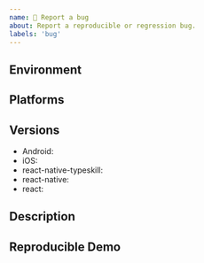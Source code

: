 ```yaml
---
name: 🐛 Report a bug
about: Report a reproducible or regression bug.
labels: 'bug'
---
```


## Environment
<!-- Run `react-native info` in your terminal and paste its contents here. -->


## Platforms
<!-- Is this issue related to Android, iOS, or both? -->


## Versions
<!-- Please add the used versions/branches -->
- Android:
- iOS:
- react-native-typeskill:
- react-native:
- react:

## Description
<!-- Describe your issue in detail. Include screenshots if needed. If this is a regression, let us know. -->


## Reproducible Demo
<!-- Let us know how to reproduce the issue. Include a code sample or share a project that reproduces the issue. -->
<!-- Please follow the guidelines for providing a minimal example: https://stackoverflow.com/help/mcve -->
